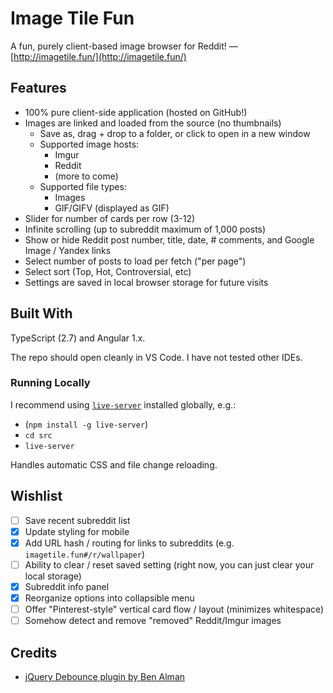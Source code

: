 # Image Tile Fun

A fun, purely client-based image browser for Reddit! &mdash; [http://imagetile.fun/](http://imagetile.fun/)

## Features

* 100% pure client-side application (hosted on GitHub!)
* Images are linked and loaded from the source (no thumbnails)
    * Save as, drag + drop to a folder, or click to open in a new window
    * Supported image hosts:
        * Imgur
        * Reddit
        * (more to come)
    * Supported file types:
        * Images
        * GIF/GIFV (displayed as GIF)
* Slider for number of cards per row (3-12)
* Infinite scrolling (up to subreddit maximum of 1,000 posts)
* Show or hide Reddit post number, title, date, # comments, and Google Image / Yandex links
* Select number of posts to load per fetch ("per page")
* Select sort (Top, Hot, Controversial, etc)
* Settings are saved in local browser storage for future visits

## Built With

TypeScript (2.7) and Angular 1.x.

The repo should open cleanly in VS Code. I have not tested other IDEs.

### Running Locally

I recommend using [`live-server`](https://www.npmjs.com/package/live-server) installed globally, e.g.:

* (`npm install -g live-server`)
* `cd src`
* `live-server`

Handles automatic CSS and file change reloading.

## Wishlist

* [ ] Save recent subreddit list
* [x] Update styling for mobile
* [x] Add URL hash / routing for links to subreddits (e.g. `imagetile.fun#/r/wallpaper`)
* [ ] Ability to clear / reset saved setting (right now, you can just clear your local storage)
* [x] Subreddit info panel
* [x] Reorganize options into collapsible menu
* [ ] Offer "Pinterest-style" vertical card flow / layout (minimizes whitespace)
* [ ] Somehow detect and remove "removed" Reddit/Imgur images

## Credits

* [jQuery Debounce plugin by Ben Alman](http://benalman.com/projects/jquery-throttle-debounce-plugin/)
